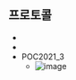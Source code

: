 


## 프로토콜
- 
- 
- POC2021_3
  - ![image](https://github.com/user-attachments/assets/da8905f3-8942-4021-9040-b4262d1ab533)
